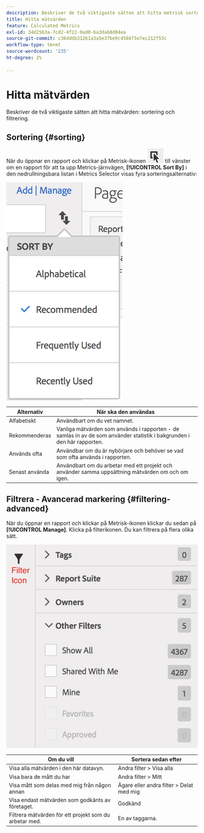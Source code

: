 ```yaml
---
description: Beskriver de två viktigaste sätten att hitta metrisk sortering och filtrering.
title: Hitta mätvärden
feature: Calculated Metrics
exl-id: 34d2563a-7cd2-4f22-9ad0-6a3dab8d84ea
source-git-commit: c36dddb31261a3a5e37be9c4566f5e7ec212f53c
workflow-type: tm+mt
source-wordcount: '235'
ht-degree: 2%

---
```


# Hitta mätvärden

Beskriver de två viktigaste sätten att hitta mätvärden: sortering och filtrering.

## Sortering {#sorting}

När du öppnar en rapport och klickar på Metrisk-ikonen  ![](assets/metrics_icon.png) till vänster om en rapport för att ta upp Metrics-järnvägen, **[!UICONTROL Sort By]** i den nedrullningsbara listan i Metrics Selector visas fyra sorteringsalternativ:

![](assets/cm_sort.png)

| Alternativ | När ska den användas |
|---|---|
| Alfabetiskt | Användbart om du vet namnet. |
| Rekommenderas | Vanliga mätvärden som används i rapporten - de samlas in av de som använder statistik i bakgrunden i den här rapporten. |
| Används ofta | Användbar om du är nybörjare och behöver se vad som ofta används i rapporten. |
| Senast använda | Användbart om du arbetar med ett projekt och använder samma uppsättning mätvärden om och om igen. |

## Filtrera - Avancerad markering {#filtering-advanced}

När du öppnar en rapport och klickar på Metrisk-ikonen klickar du sedan på **[!UICONTROL Manage]**. Klicka på filterikonen. Du kan filtrera på flera olika sätt.

![](assets/cm_advanced_sel.png)

| Om du vill | Sortera sedan efter |
| --- | --- |
| Visa alla mätvärden i den här datavyn. | Andra filter > Visa alla |
| Visa bara de mått du har | Andra filter > Mitt |
| Visa mått som delas med mig från någon annan | Ägare eller andra filter > Delat med mig |
| Visa endast mätvärden som godkänts av företaget. | Godkänd |
| Filtrera mätvärden för ett projekt som du arbetar med. | En av taggarna. |
